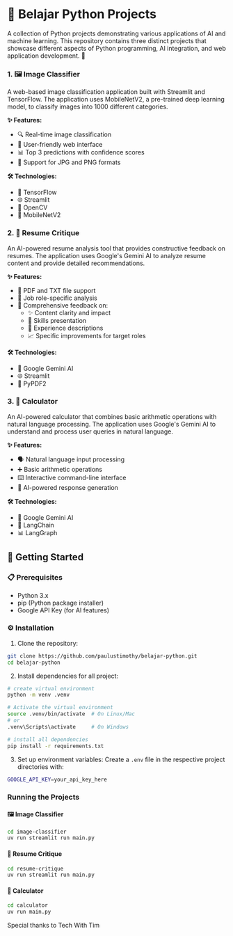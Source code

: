 # 🐍 Belajar Python Projects

A collection of Python projects demonstrating various applications of AI and machine learning. This repository contains three distinct projects that showcase different aspects of Python programming, AI integration, and web application development. 🚀

### 1. 🖼️ Image Classifier

A web-based image classification application built with Streamlit and TensorFlow. The application uses MobileNetV2, a pre-trained deep learning model, to classify images into 1000 different categories.

**✨ Features:**

- 🔍 Real-time image classification
- 🎨 User-friendly web interface
- 📊 Top 3 predictions with confidence scores
- 📁 Support for JPG and PNG formats

**🛠️ Technologies:**

- 🤖 TensorFlow
- 🌐 Streamlit
- 📸 OpenCV
- 🧠 MobileNetV2

### 2. 📃 Resume Critique

An AI-powered resume analysis tool that provides constructive feedback on resumes. The application uses Google's Gemini AI to analyze resume content and provide detailed recommendations.

**✨ Features:**

- 📄 PDF and TXT file support
- 🎯 Job role-specific analysis
- 📝 Comprehensive feedback on:
  - ✨ Content clarity and impact
  - 🎯 Skills presentation
  - 💼 Experience descriptions
  - 📈 Specific improvements for target roles

**🛠️ Technologies:**

- 🤖 Google Gemini AI
- 🌐 Streamlit
- 📑 PyPDF2

### 3. 🧮 Calculator

An AI-powered calculator that combines basic arithmetic operations with natural language processing. The application uses Google's Gemini AI to understand and process user queries in natural language.

**✨ Features:**

- 🗣️ Natural language input processing
- ➕ Basic arithmetic operations
- ⌨️ Interactive command-line interface
- 🤖 AI-powered response generation

**🛠️ Technologies:**

- 🤖 Google Gemini AI
- 🔗 LangChain
- 📊 LangGraph

## 🚀 Getting Started

### 📋 Prerequisites

- Python 3.x
- pip (Python package installer)
- Google API Key (for AI features)

### ⚙️ Installation

1. Clone the repository:

```bash
git clone https://github.com/paulustimothy/belajar-python.git
cd belajar-python
```

2. Install dependencies for all project:

```bash
# create virtual environment
python -m venv .venv

# Activate the virtual environment
source .venv/bin/activate  # On Linux/Mac
# or
.venv\Scripts\activate     # On Windows

# install all dependencies
pip install -r requirements.txt
```

3. Set up environment variables:
   Create a `.env` file in the respective project directories with:

```bash
GOOGLE_API_KEY=your_api_key_here
```

### Running the Projects

#### 🖼️ Image Classifier

```bash
cd image-classifier
uv run streamlit run main.py
```

#### 📃 Resume Critique

```bash
cd resume-critique
uv run streamlit run main.py
```

#### 🧮 Calculator

```bash
cd calculator
uv run main.py
```

Special thanks to Tech With Tim
